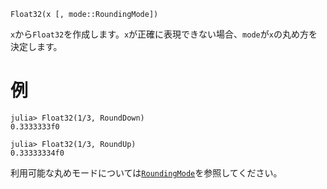 ```
Float32(x [, mode::RoundingMode])
```

`x`から`Float32`を作成します。`x`が正確に表現できない場合、`mode`が`x`の丸め方を決定します。

# 例

```jldoctest
julia> Float32(1/3, RoundDown)
0.3333333f0

julia> Float32(1/3, RoundUp)
0.33333334f0
```

利用可能な丸めモードについては[`RoundingMode`](@ref)を参照してください。

